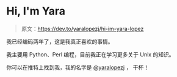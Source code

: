 # Hi, I'm Yara

> 原文：<https://dev.to/yaralopezj/hi-im-yara-lopez>

我已经编码两年了，这是我真正喜欢的事情。

我主要用 Python、Perl 编程，目前我正在学习更多关于 Unix 的知识。

你可以在推特上找到我，我的名字是 [@yaralopezj](https://twitter.com/yaralopezj) ，
干杯！